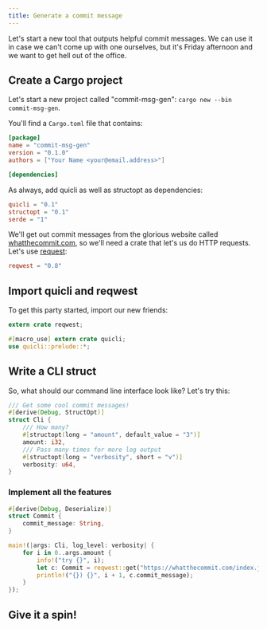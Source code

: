 ```yaml
---
title: Generate a commit message
---
```


Let's start a new tool that outputs helpful commit messages.
We can use it in case we can't come up with one ourselves,
but it's Friday afternoon and we want to get hell out of the office.

## Create a Cargo project

Let's start a new project called "commit-msg-gen":
`cargo new --bin commit-msg-gen`.

You'll find a `Cargo.toml` file that contains:

```toml,file=Cargo.toml
[package]
name = "commit-msg-gen"
version = "0.1.0"
authors = ["Your Name <your@email.address>"]

[dependencies]
```

As always,
add quicli as well as structopt as dependencies:

```toml,file=Cargo.toml
quicli = "0.1"
structopt = "0.1"
serde = "1"
```

We'll get out commit messages from the glorious website
called [whatthecommit.com],
so we'll need a crate that let's us do HTTP requests.
Let's use [request]:

[whatthecommit.com]: https://whatthecommit.com/
[request]: https://docs.rs/reqwest

```toml,file=Cargo.toml
reqwest = "0.8"
```

## Import quicli and reqwest

To get this party started,
import our new friends:

```rust,file=src/main.rs
extern crate reqwest;

#[macro_use] extern crate quicli;
use quicli::prelude::*;
```

## Write a CLI struct

So, what should our command line interface look like?
Let's try this:

```rust,file=src/main.rs
/// Get some cool commit messages!
#[derive(Debug, StructOpt)]
struct Cli {
    /// How many?
    #[structopt(long = "amount", default_value = "3")]
    amount: i32,
    /// Pass many times for more log output
    #[structopt(long = "verbosity", short = "v")]
    verbosity: u64,
}
```

### Implement all the features

<!-- TODO: Serde -->
<!-- TODO: What the commit structure -->

```rust,file=src/main.rs
#[derive(Debug, Deserialize)]
struct Commit {
    commit_message: String,
}
```


```rust,file=src/main.rs
main!(|args: Cli, log_level: verbosity| {
    for i in 0..args.amount {
        info!("try {}", i);
        let c: Commit = reqwest::get("https://whatthecommit.com/index.json")?.json()?;
        println!("{}) {}", i + 1, c.commit_message);
    }
});
```

<!-- TODO: logging-->

## Give it a spin!

<!-- TODO -->
